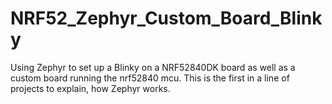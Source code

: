 # NRF52_Zephyr_Custom_Board_Blinky
Using Zephyr to set up a Blinky on a NRF52840DK board as well as a custom board running the nrf52840 mcu. This is the first in a line of projects to explain, how Zephyr works.
